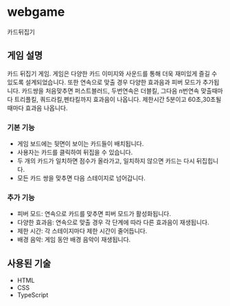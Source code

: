 # webgame
카드뒤집기
## 게임 설명
카드 뒤집기 게임. 게임은 다양한 카드 이미지와 사운드를 통해 더욱 재미있게 즐길 수 있도록 설계되었습니다. 또한 연속으로 맞출 경우 다양한 효과음과 피버 모드가 추가됩니다.
카드쌍을 처음맞추면 퍼스트블러드, 두번연속은 더블킬, 그다음 n번연속 맞출때마다 트리플킬, 쿼드라킬,펜타킬까지 효과음이 나옵니다. 
제한시간 5분이고 60초,30초될때마다 효과음 나옵니다.

### 기본 기능
- 게임 보드에는 뒷면이 보이는 카드들이 배치됩니다.
- 사용자는 카드를 클릭하여 뒤집을 수 있습니다.
- 두 개의 카드가 일치하면 점수가 올라가고, 일치하지 않으면 카드는 다시 뒤집힙니다.
- 모든 카드 쌍을 맞추면 다음 스테이지로 넘어갑니다.

### 추가 기능
- 피버 모드: 연속으로 카드를 맞추면 피버 모드가 활성화됩니다.
- 다양한 효과음: 연속으로 맞출 경우 각 단계에 따라 다른 효과음이 재생됩니다.
- 제한 시간: 각 스테이지마다 제한 시간이 줄어듭니다.
- 배경 음악: 게임 동안 배경 음악이 재생됩니다.

## 사용된 기술
- HTML
- CSS
- TypeScript
